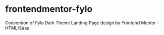 # frontendmentor-fylo
Conversion of Fylo Dark Theme Landing Page design by Frontend Mentor - HTML/Saas
